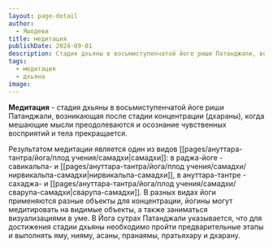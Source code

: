 ```yaml
---
layout: page-detail
author:
  - Яшодеви
title: медитация
publishDate: 2024-09-01
description: Стадия дхьяны в восьмиступенчатой йоге риши Патанджали, возникающая после стадии концентрации (дхараны), когда мешающие мысли преодолеваются и осознание чувственных восприятий и тела прекращается. Результатом медитации является один из видов самадхи в раджа-йоге - савикальпа- и нирвикальпа-самадхи, в ануттара-тантре - сахаджа- и сварупа-самадхи. В разных видах йоги применяются разные объекты для концентрации, йогины могут медитировать на видимые объекты, а также заниматься визуализациями в уме. В Йога сутрах Патанджали указывается, что для достижения стадии дхьяны необходимо пройти предварительные этапы и выполнять яму, нияму, асаны, пранаямы, пратьяхару и дхарану.
tags:
  - медитация
  - дхьяна
image:
---
```

**Медитация** - стадия дхьяны в восьмиступенчатой йоге риши Патанджали, возникающая после стадии концентрации (дхараны), когда мешающие мысли преодолеваются и осознание чувственных восприятий и тела прекращается. 

Результатом медитации является один из видов [[pages/ануттара-тантра/йога/плод учения/самадхи|самадхи]]: в раджа-йоге - савикальпа- и [[pages/ануттара-тантра/йога/плод учения/самадхи/нирвикальпа-самадхи|нирвикальпа-самадхи]], в ануттара-тантре - сахаджа- и [[pages/ануттара-тантра/йога/плод учения/самадхи/сварупа-самадхи|сварупа-самадхи]]. В разных видах йоги применяются разные объекты для концентрации, йогины могут медитировать на видимые объекты, а также заниматься визуализациями в уме. В Йога сутрах Патанджали указывается, что для достижения стадии дхьяны необходимо пройти предварительные этапы и выполнять яму, нияму, асаны, пранаямы, пратьяхару и дхарану.

